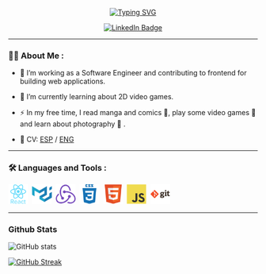 <div align="center">

[![Typing SVG](https://readme-typing-svg.demolab.com?font=Fira+Code&pause=1000&color=A960FF&center=true&vCenter=true&repeat=true&width=435&lines=Hi!+I'm+Diego+Plaza+%F0%9F%92%BB)](https://git.io/typing-svg)

  <a href="https://www.linkedin.com/in/diegoplazagarrido/">
    <img src="https://img.shields.io/badge/LinkedIn-blue?style=for-the-badge&logo=linkedin&logoColor=white" alt="LinkedIn Badge"/>
  </a>

</div>

---

### :man_technologist: About Me :

- :telescope: I’m working as a Software Engineer and contributing to frontend for building web applications.

- :seedling: I’m currently learning about 2D video games.

- :zap: In my free time, I read manga and comics 📖, play some video games 👾 and learn about photography 📸 .

- 📄 CV: [ESP](https://drive.google.com/file/d/1_reebDo9nichEI9Xca83UNlXVcqIRp5N/view?usp=share_link) / [ENG](https://drive.google.com/file/d/1zrIK7hSbLK3Zr-ezNfHELEtbHKOIHy-7/view?usp=share_link)

---

### :hammer_and_wrench: Languages and Tools :

<div>
  <img src="https://github.com/devicons/devicon/blob/master/icons/react/react-original-wordmark.svg" title="React" alt="React" width="40" height="40"/>&nbsp;
  <img src="https://github.com/devicons/devicon/blob/master/icons/materialui/materialui-original.svg" title="Material UI" alt="Material UI" width="40" height="40"/>&nbsp;
  <img src="https://github.com/devicons/devicon/blob/master/icons/redux/redux-original.svg" title="Redux" alt="Redux " width="40" height="40"/>&nbsp;
  <img src="https://github.com/devicons/devicon/blob/master/icons/css3/css3-plain-wordmark.svg"  title="CSS3" alt="CSS" width="40" height="40"/>&nbsp;
  <img src="https://github.com/devicons/devicon/blob/master/icons/html5/html5-original.svg" title="HTML5" alt="HTML" width="40" height="40"/>&nbsp;
  <img src="https://github.com/devicons/devicon/blob/master/icons/javascript/javascript-original.svg" title="JavaScript" alt="JavaScript" width="40" height="40"/>&nbsp;
  <img src="https://github.com/devicons/devicon/blob/master/icons/git/git-original-wordmark.svg" title="Git" **alt="Git" width="40" height="40"/>
</div>

---

### Github Stats

<div>

![GitHub stats](https://github-readme-stats.vercel.app/api?username=dplazagarrido&show_icons=true&theme=jolly&card_width=495)

[![GitHub Streak](https://streak-stats.demolab.com/?user=dplazagarrido&theme=jolly&card_width=400)](https://git.io/streak-stats)
  
 <div />



<!--
**dplazagarrido/dplazagarrido** is a ✨ _special_ ✨ repository because its `README.md` (this file) appears on your GitHub profile.

Here are some ideas to get you started:

- 🔭 I’m currently working on ...
- 🌱 I’m currently learning ...
- 👯 I’m looking to collaborate on ...
- 🤔 I’m looking for help with ...
- 💬 Ask me about ...
- 📫 How to reach me: ...
- 😄 Pronouns: ...
- ⚡ Fun fact: ...
-->
